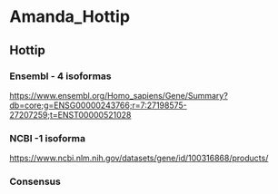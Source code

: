 
<!-- README.md is generated from README.Rmd. Please edit that file -->

# Amanda_Hottip

<!-- badges: start -->
<!-- badges: end -->

## Hottip

### Ensembl - 4 isoformas

<https://www.ensembl.org/Homo_sapiens/Gene/Summary?db=core;g=ENSG00000243766;r=7:27198575-27207259;t=ENST00000521028>

### NCBI -1 isoforma

<https://www.ncbi.nlm.nih.gov/datasets/gene/id/100316868/products/>

### Consensus
